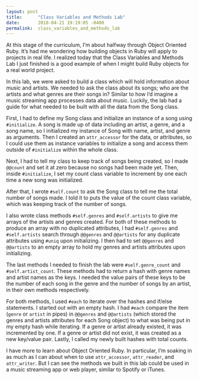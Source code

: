 ```yaml
---
layout: post
title:      "Class Variables and Methods Lab"
date:       2018-04-21 19:19:05 -0400
permalink:  class_variables_and_methods_lab
---
```


At this stage of the curriculum, I’m about halfway through Object Oriented Ruby. It’s had me  wondering how building objects in Ruby will apply to projects in real life. I realized today that the Class Variables and Methods Lab I just finished is a good example of when I might build Ruby objects for a real world project. 

In this lab, we were asked to build a class which will hold information about music and artists. We needed to ask the class about its songs; who are the artists and what genres are their songs in? Similar to how I’d imagine a music streaming app processes data about music. Luckily, the lab had a guide for what needed to be built with all the data from the Song class.

First, I had to define my Song class and initialize an instance of a song using `#initialize`. A song is made up of data including an artist, a genre, and a song name, so I initialized my instance of Song with name, artist, and genre as arguments. Then I created an `attr_accessor` for the data, or attributes, so I could use them as instance variables to initialize a song and access them outside of `#initialize` within the whole class.

Next, I had to tell my class to keep track of songs being created, so I made `@@count` and set it at zero because no songs had been made yet. Then, inside `#initialize`, I set my count class variable to increment by one each time a new song was initialized. 

After that, I wrote `#self.count` to ask the Song class to tell me the total number of songs made. I told it to puts the value of the count class variable, which was keeping track of the number of songs. 

I also wrote class methods `#self.genres` and `#self.artists` to give me arrays of the artists and genres created. For both of these methods to produce an array with no duplicated attributes, I had `#self.genres` and `#self.artists` search through `@@genres` and `@@artists` for any duplicate attributes using `#uniq` upon initializing. I then had to set `@@genres` and `@@artists` to an empty array to hold my genres and artists attributes upon initializing. 

The last methods I needed to finish the lab were `#self.genre_count` and `#self.artist_count`. These methods had to return a hash with genre names and artist names as the keys. I needed the value pairs of these keys to be the number of each song in the genre and the number of songs by an artist, in their own methods respectively.

For both methods, I used `#each` to iterate over the hashes and if/else statements. I started out with an empty hash. I had `#each` compare the item (`genre` or `artist` in pipes) in `@@genres` and `@@artists` (which stored the genres and artists attributes for each Song object) to what was being put in my empty hash while iterating. If a genre or artist already existed, it was incremented by one. If a genre or artist did not exist, it was created as a new key/value pair. Lastly, I called my newly built hashes with total counts.

I have more to learn about Object Oriented Ruby. In particular, I’m soaking in as much as I can about when to use `attr_accessor`, `attr_reader`, and `attr_writer`. But I can see the methods we built in this lab could be used in a music streaming app or web player, similar to Spotify or iTunes. 

